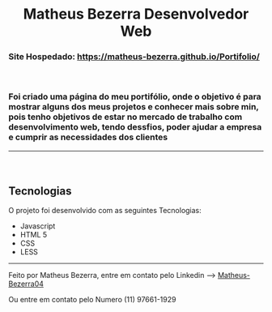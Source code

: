 <div align="center">
  <h1>Matheus Bezerra Desenvolvedor Web</h1>  
</div>
<h3>Site Hospedado: <a href="https://matheus-bezerra.github.io/Portifolio/">https://matheus-bezerra.github.io/Portifolio/</a><h3>
<br>
<p>Foi criado uma página do meu portifólio, onde o objetivo é para mostrar alguns dos meus projetos e conhecer mais sobre min, pois tenho objetivos de estar no mercado de trabalho com desenvolvimento web, tendo dessfios, poder ajudar a empresa e cumprir as necessidades dos clientes</p>
<hr><br>

## Tecnologias

O projeto foi desenvolvido com as seguintes Tecnologias:

- Javascript
- HTML 5
- CSS
- LESS

---

Feito por Matheus Bezerra, entre em contato pelo Linkedin --> <a href="https://www.linkedin.com/in/matheus-bezerra04/">Matheus-Bezerra04</a>

<p>Ou entre em contato pelo Numero (11) 97661-1929</p>

